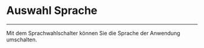 # Auswahl Sprache
***
Mit dem Sprachwahlschalter können Sie die Sprache der Anwendung umschalten.




